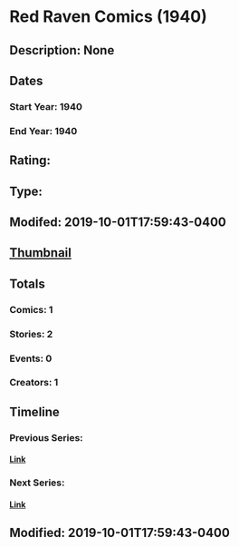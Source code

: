 # Red Raven Comics (1940)
## Description: None
## Dates
### Start Year: 1940
### End Year: 1940
## Rating: 
## Type: 
## Modifed: 2019-10-01T17:59:43-0400
## [Thumbnail](http://i.annihil.us/u/prod/marvel/i/mg/7/60/5a8f2d75d7983.jpg)
## Totals
### Comics: 1
### Stories: 2
### Events: 0
### Creators: 1
## Timeline
### Previous Series: 
#### [Link]()
### Next Series: 
#### [Link]()
## Modified: 2019-10-01T17:59:43-0400